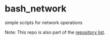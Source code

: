 # bash_network
simple scripts for network operations

Note: This repo is also part of the [repository list](https://github.com/peterweissig/bash_repo).
